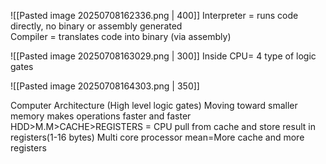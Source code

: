 ![[Pasted image 20250708162336.png | 400]]
 Interpreter = runs code directly, no binary or assembly generated    
Compiler = translates code into binary (via assembly)

![[Pasted image 20250708163029.png | 300]]
Inside CPU= 4 type of logic gates

![[Pasted image 20250708164303.png | 350]]

Computer Architecture (High level logic gates)
Moving toward smaller memory makes operations faster and faster
HDD>M.M>CACHE>REGISTERS = CPU pull from cache and store result in registers(1-16 bytes)
Multi core processor mean=More cache and more registers